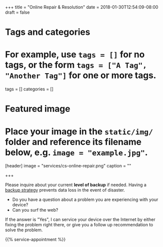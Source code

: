 +++
title = "Online Repair & Resolution"
date = 2018-01-30T12:54:09-08:00
draft = false

# Tags and categories
# For example, use `tags = []` for no tags, or the form `tags = ["A Tag", "Another Tag"]` for one or more tags.
tags = []
categories = []

# Featured image
# Place your image in the `static/img/` folder and reference its filename below, e.g. `image = "example.jpg"`.
[header]
image = "services/cs-online-repair.png"
caption = ""


+++

<div class="alert-container">Please inquire about your current <b>level of backup</b> if needed. Having a <a href="/updates/update-disaster-recovery-fire-insurance/">backup strategy</a> prevents data loss in the event of disaster.</div>

- Do you have a question about a problem you are experiencing with your device? 
- Can you surf the web? 

If the answer is "Yes", I can service your device over the Internet by either fixing the problem right there, or give you a follow up recommendation to solve the problem.
<!--more-->

{{% service-appointment %}}
